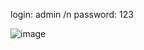 login: admin /n
password: 123

![image](https://github.com/user-attachments/assets/1fa80634-0905-4574-b3b9-50b797f9a11e)
